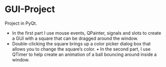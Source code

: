 # GUI-Project
Project in PyQt.
- In the first part I use mouse events, QPainter, signals and slots to create a GUI with a square that can be dragged around the window.
- Double-clicking the square brings up a color picker dialog box that allows you to change the square’s color.
• In the second part, I use QTimer to help create an animation of a ball bouncing around inside a window.
